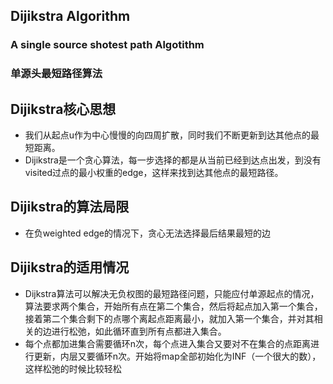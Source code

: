 ## Dijikstra Algorithm 
### A single source shotest path Algotithm
### 单源头最短路径算法


## Dijikstra核心思想
- 我们从起点u作为中心慢慢的向四周扩散，同时我们不断更新到达其他点的最短距离。
- Dijikstra是一个贪心算法，每一步选择的都是从当前已经到达点出发，到没有visited过点的最小权重的edge，这样来找到达其他点的最短路径。

## Dijikstra的算法局限
- 在负weighted edge的情况下，贪心无法选择最后结果最短的边

## Dijikstra的适用情况
- Dijkstra算法可以解决无负权图的最短路径问题，只能应付单源起点的情况，算法要求两个集合，开始所有点在第二个集合，然后将起点加入第一个集合，接着第二个集合剩下的点哪个离起点距离最小，就加入第一个集合，并对其相关的边进行松弛，如此循环直到所有点都进入集合。
- 每个点都加进集合需要循环n次，每个点进入集合又要对不在集合的点距离进行更新，内层又要循环n次。开始将map全部初始化为INF（一个很大的数），这样松弛的时候比较轻松
